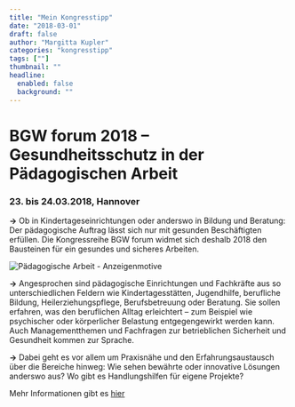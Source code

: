 ```yaml
---
title: "Mein Kongresstipp"
date: "2018-03-01"
draft: false
author: "Margitta Kupler"
categories: "kongresstipp"
tags: [""]
thumbnail: ""
headline:
  enabled: false
  background: ""
---
```


# BGW forum 2018 – Gesundheitsschutz in der Pädagogischen Arbeit
### 23. bis 24.03.2018, Hannover

**→** Ob in Kindertageseinrichtungen oder anderswo in Bildung und Beratung:
Der pädagogische Auftrag lässt sich nur mit gesunden Beschäftigten erfüllen.
Die Kongressreihe BGW forum widmet sich deshalb 2018 den Bausteinen für ein
gesundes und sicheres Arbeiten.

<!--more-->

![Pädagogische Arbeit - Anzeigenmotive](https://www.bgw-online.de/resource/image/6090/landscape_ratio288x95/2880/950/d39054fc0cc968bf01742412dd5393ea/94647FD19349601C2263161F82E46AD5/bgwforum-paedagogik-collage-mit-logo.jpg)

**→** Angesprochen sind pädagogische Einrichtungen und Fachkräfte aus so
unterschiedlichen Feldern wie Kindertagesstätten, Jugendhilfe, berufliche
Bildung, Heilerziehungspflege, Berufsbetreuung oder Beratung. Sie sollen
erfahren, was den beruflichen Alltag erleichtert – zum Beispiel wie
psychischer oder körperlicher Belastung entgegengewirkt werden kann. Auch
Managementthemen und Fachfragen zur betrieblichen Sicherheit und Gesundheit
kommen zur Sprache.

**→** Dabei geht es vor allem um Praxisnähe und den Erfahrungsaustausch über
die Bereiche hinweg: Wie sehen bewährte oder innovative Lösungen anderswo aus?
Wo gibt es Handlungshilfen für eigene Projekte?

Mehr Informationen gibt es [hier](https://www.bgw-online.de/DE/Medien-Service/Veranstaltungen/BGW-forum/Teilnehmen/Paed-Arbeit/Paed-Arbeit_node.html
"BGW forum")
